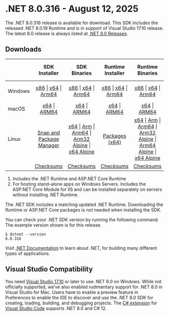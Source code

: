 # .NET 8.0.316 - August 12, 2025

The .NET 8.0.316 release is available for download. This SDK includes the  released .NET 8.0.19 Runtime and is in support of Visual Studio 17.10 release. The latest 8.0 release is always listed at [.NET 8.0 Releases](../README.md).

## Downloads

|           | SDK Installer                        | SDK Binaries                 | Runtime Installer                                        | Runtime Binaries                                 | ASP.NET Core Runtime           |Windows Desktop Runtime          |
| --------- | :------------------------------------------:     | :----------------------:                 | :---------------------------:                            | :-------------------------:                      | :-----------------:            | :-----------------:            |
| Windows   | [x86][dotnet-sdk-win-x86.exe] \| [x64][dotnet-sdk-win-x64.exe] \| [Arm64][dotnet-sdk-win-arm64.exe] | [x86][dotnet-sdk-win-x86.zip] \| [x64][dotnet-sdk-win-x64.zip] \|  [Arm64][dotnet-sdk-win-arm64.zip] | [x86][dotnet-runtime-win-x86.exe] \| [x64][dotnet-runtime-win-x64.exe] \| [Arm64][dotnet-runtime-win-arm64.exe] | [x86][dotnet-runtime-win-x86.zip] \| [x64][dotnet-runtime-win-x64.zip] \| [Arm64][dotnet-runtime-win-arm64.zip] | [x86][aspnetcore-runtime-win-x86.exe] \| [x64][aspnetcore-runtime-win-x64.exe] \| [Hosting Bundle][dotnet-hosting-win.exe] | [x86][windowsdesktop-runtime-win-x86.exe] \| [x64][windowsdesktop-runtime-win-x64.exe] \| [Arm64][windowsdesktop-runtime-win-arm64.exe] |
| macOS     | [x64][dotnet-sdk-osx-x64.pkg] \| [ARM64][dotnet-sdk-osx-arm64.pkg] | [x64][dotnet-sdk-osx-x64.tar.gz] \| [ARM64][dotnet-sdk-osx-arm64.tar.gz]  | [x64][dotnet-runtime-osx-x64.pkg] \| [ARM64][dotnet-runtime-osx-arm64.pkg] | [x64][dotnet-runtime-osx-x64.tar.gz] \| [ARM64][dotnet-runtime-osx-arm64.tar.gz]| [x64][aspnetcore-runtime-osx-x64.tar.gz] \| [ARM64][aspnetcore-runtime-osx-arm64.tar.gz] | - |
| Linux     |  [Snap and Package Manager](../install-linux.md)  | [x64][dotnet-sdk-linux-x64.tar.gz] \| [Arm][dotnet-sdk-linux-arm.tar.gz]  \| [Arm64][dotnet-sdk-linux-arm64.tar.gz] \| [Arm32 Alpine][dotnet-sdk-linux-musl-arm.tar.gz]  \| [x64 Alpine][dotnet-sdk-linux-musl-x64.tar.gz] | [Packages (x64)][linux-packages] | [x64][dotnet-runtime-linux-x64.tar.gz] \| [Arm][dotnet-runtime-linux-arm.tar.gz] \| [Arm64][dotnet-runtime-linux-arm64.tar.gz] \| [Arm32 Alpine][dotnet-runtime-linux-musl-arm.tar.gz] \| [Arm64 Alpine][dotnet-runtime-linux-musl-arm64.tar.gz] \| [x64 Alpine][dotnet-runtime-linux-musl-x64.tar.gz]  | [x64][aspnetcore-runtime-linux-x64.tar.gz]  \| [Arm][aspnetcore-runtime-linux-arm.tar.gz] \| [Arm64][aspnetcore-runtime-linux-arm64.tar.gz] \| [x64 Alpine][aspnetcore-runtime-linux-musl-x64.tar.gz] | - |
|  | [Checksums][checksums-sdk]                             | [Checksums][checksums-sdk]                                      | [Checksums][checksums-runtime]                             | [Checksums][checksums-runtime]  | [Checksums][checksums-runtime]  | [Checksums][checksums-runtime] |

1. Includes the .NET Runtime and ASP.NET Core Runtime
2. For hosting stand-alone apps on Windows Servers. Includes the ASP.NET Core Module for IIS and can be installed separately on servers without installing .NET Runtime.

The .NET SDK includes a matching updated .NET Runtime. Downloading the Runtime or ASP.NET Core packages is not needed when installing the SDK.

You can check your .NET SDK version by running the following command. The example version shown is for this release.

```console
$ dotnet --version
8.0.316
```

Visit [.NET Documentation](https://learn.microsoft.com/dotnet/) to learn about .NET, for building many different types of applications.

## Visual Studio Compatibility

You need [Visual Studio 17.10](https://visualstudio.microsoft.com) or later to use .NET 8.0 on Windows. While not officially supported, we’ve also enabled rudimentary support for .NET 8.0 in Visual Studio for Mac. Users have to enable a preview feature in Preferences to enable the IDE to discover and use the .NET 8.0 SDK for creating, loading, building, and debugging projects.
The [C# extension](https://code.visualstudio.com/docs/languages/dotnet) for [Visual Studio Code](https://code.visualstudio.com/) supports .NET 8.0 and C# 12.

[checksums-runtime]: https://builds.dotnet.microsoft.com/dotnet/checksums/8.0.19-sha.txt
[checksums-sdk]: https://builds.dotnet.microsoft.com/dotnet/checksums/8.0.19-sha.txt

[linux-packages]: ../install-linux.md

[//]: # ( Runtime 8.0.19)
[dotnet-runtime-linux-arm.tar.gz]: https://builds.dotnet.microsoft.com/dotnet/Runtime/8.0.19/dotnet-runtime-8.0.19-linux-arm.tar.gz
[dotnet-runtime-linux-arm64.tar.gz]: https://builds.dotnet.microsoft.com/dotnet/Runtime/8.0.19/dotnet-runtime-8.0.19-linux-arm64.tar.gz
[dotnet-runtime-linux-musl-arm.tar.gz]: https://builds.dotnet.microsoft.com/dotnet/Runtime/8.0.19/dotnet-runtime-8.0.19-linux-musl-arm.tar.gz
[dotnet-runtime-linux-musl-arm64.tar.gz]: https://builds.dotnet.microsoft.com/dotnet/Runtime/8.0.19/dotnet-runtime-8.0.19-linux-musl-arm64.tar.gz
[dotnet-runtime-linux-musl-x64.tar.gz]: https://builds.dotnet.microsoft.com/dotnet/Runtime/8.0.19/dotnet-runtime-8.0.19-linux-musl-x64.tar.gz
[dotnet-runtime-linux-x64.tar.gz]: https://builds.dotnet.microsoft.com/dotnet/Runtime/8.0.19/dotnet-runtime-8.0.19-linux-x64.tar.gz
[dotnet-runtime-osx-arm64.pkg]: https://builds.dotnet.microsoft.com/dotnet/Runtime/8.0.19/dotnet-runtime-8.0.19-osx-arm64.pkg
[dotnet-runtime-osx-arm64.tar.gz]: https://builds.dotnet.microsoft.com/dotnet/Runtime/8.0.19/dotnet-runtime-8.0.19-osx-arm64.tar.gz
[dotnet-runtime-osx-x64.pkg]: https://builds.dotnet.microsoft.com/dotnet/Runtime/8.0.19/dotnet-runtime-8.0.19-osx-x64.pkg
[dotnet-runtime-osx-x64.tar.gz]: https://builds.dotnet.microsoft.com/dotnet/Runtime/8.0.19/dotnet-runtime-8.0.19-osx-x64.tar.gz
[dotnet-runtime-win-arm64.exe]: https://builds.dotnet.microsoft.com/dotnet/Runtime/8.0.19/dotnet-runtime-8.0.19-win-arm64.exe
[dotnet-runtime-win-arm64.zip]: https://builds.dotnet.microsoft.com/dotnet/Runtime/8.0.19/dotnet-runtime-8.0.19-win-arm64.zip
[dotnet-runtime-win-x64.exe]: https://builds.dotnet.microsoft.com/dotnet/Runtime/8.0.19/dotnet-runtime-8.0.19-win-x64.exe
[dotnet-runtime-win-x64.zip]: https://builds.dotnet.microsoft.com/dotnet/Runtime/8.0.19/dotnet-runtime-8.0.19-win-x64.zip
[dotnet-runtime-win-x86.exe]: https://builds.dotnet.microsoft.com/dotnet/Runtime/8.0.19/dotnet-runtime-8.0.19-win-x86.exe
[dotnet-runtime-win-x86.zip]: https://builds.dotnet.microsoft.com/dotnet/Runtime/8.0.19/dotnet-runtime-8.0.19-win-x86.zip

[//]: # ( WindowsDesktop 8.0.19)
[windowsdesktop-runtime-win-arm64.exe]: https://builds.dotnet.microsoft.com/dotnet/WindowsDesktop/8.0.19/windowsdesktop-runtime-8.0.19-win-arm64.exe
[windowsdesktop-runtime-win-x64.exe]: https://builds.dotnet.microsoft.com/dotnet/WindowsDesktop/8.0.19/windowsdesktop-runtime-8.0.19-win-x64.exe
[windowsdesktop-runtime-win-x86.exe]: https://builds.dotnet.microsoft.com/dotnet/WindowsDesktop/8.0.19/windowsdesktop-runtime-8.0.19-win-x86.exe

[//]: # ( ASP 8.0.19)
[aspnetcore-runtime-linux-arm.tar.gz]: https://builds.dotnet.microsoft.com/dotnet/aspnetcore/Runtime/8.0.19/aspnetcore-runtime-8.0.19-linux-arm.tar.gz
[aspnetcore-runtime-linux-arm64.tar.gz]: https://builds.dotnet.microsoft.com/dotnet/aspnetcore/Runtime/8.0.19/aspnetcore-runtime-8.0.19-linux-arm64.tar.gz
[aspnetcore-runtime-linux-musl-x64.tar.gz]: https://builds.dotnet.microsoft.com/dotnet/aspnetcore/Runtime/8.0.19/aspnetcore-runtime-8.0.19-linux-musl-x64.tar.gz
[aspnetcore-runtime-linux-x64.tar.gz]: https://builds.dotnet.microsoft.com/dotnet/aspnetcore/Runtime/8.0.19/aspnetcore-runtime-8.0.19-linux-x64.tar.gz
[aspnetcore-runtime-osx-arm64.tar.gz]: https://builds.dotnet.microsoft.com/dotnet/aspnetcore/Runtime/8.0.19/aspnetcore-runtime-8.0.19-osx-arm64.tar.gz
[aspnetcore-runtime-osx-x64.tar.gz]: https://builds.dotnet.microsoft.com/dotnet/aspnetcore/Runtime/8.0.19/aspnetcore-runtime-8.0.19-osx-x64.tar.gz
[aspnetcore-runtime-win-x64.exe]: https://builds.dotnet.microsoft.com/dotnet/aspnetcore/Runtime/8.0.19/aspnetcore-runtime-8.0.19-win-x64.exe
[aspnetcore-runtime-win-x86.exe]: https://builds.dotnet.microsoft.com/dotnet/aspnetcore/Runtime/8.0.19/aspnetcore-runtime-8.0.19-win-x86.exe
[dotnet-hosting-win.exe]: https://builds.dotnet.microsoft.com/dotnet/aspnetcore/Runtime/8.0.19/dotnet-hosting-8.0.19-win.exe

[//]: # ( SDK 8.0.316)
[dotnet-sdk-linux-arm.tar.gz]: https://builds.dotnet.microsoft.com/dotnet/Sdk/8.0.316/dotnet-sdk-8.0.316-linux-arm.tar.gz
[dotnet-sdk-linux-arm64.tar.gz]: https://builds.dotnet.microsoft.com/dotnet/Sdk/8.0.316/dotnet-sdk-8.0.316-linux-arm64.tar.gz
[dotnet-sdk-linux-musl-arm.tar.gz]: https://builds.dotnet.microsoft.com/dotnet/Sdk/8.0.316/dotnet-sdk-8.0.316-linux-musl-arm.tar.gz
[dotnet-sdk-linux-musl-x64.tar.gz]: https://builds.dotnet.microsoft.com/dotnet/Sdk/8.0.316/dotnet-sdk-8.0.316-linux-musl-x64.tar.gz
[dotnet-sdk-linux-x64.tar.gz]: https://builds.dotnet.microsoft.com/dotnet/Sdk/8.0.316/dotnet-sdk-8.0.316-linux-x64.tar.gz
[dotnet-sdk-osx-arm64.pkg]: https://builds.dotnet.microsoft.com/dotnet/Sdk/8.0.316/dotnet-sdk-8.0.316-osx-arm64.pkg
[dotnet-sdk-osx-arm64.tar.gz]: https://builds.dotnet.microsoft.com/dotnet/Sdk/8.0.316/dotnet-sdk-8.0.316-osx-arm64.tar.gz
[dotnet-sdk-osx-x64.pkg]: https://builds.dotnet.microsoft.com/dotnet/Sdk/8.0.316/dotnet-sdk-8.0.316-osx-x64.pkg
[dotnet-sdk-osx-x64.tar.gz]: https://builds.dotnet.microsoft.com/dotnet/Sdk/8.0.316/dotnet-sdk-8.0.316-osx-x64.tar.gz
[dotnet-sdk-win-arm64.exe]: https://builds.dotnet.microsoft.com/dotnet/Sdk/8.0.316/dotnet-sdk-8.0.316-win-arm64.exe
[dotnet-sdk-win-arm64.zip]: https://builds.dotnet.microsoft.com/dotnet/Sdk/8.0.316/dotnet-sdk-8.0.316-win-arm64.zip
[dotnet-sdk-win-x64.exe]: https://builds.dotnet.microsoft.com/dotnet/Sdk/8.0.316/dotnet-sdk-8.0.316-win-x64.exe
[dotnet-sdk-win-x64.zip]: https://builds.dotnet.microsoft.com/dotnet/Sdk/8.0.316/dotnet-sdk-8.0.316-win-x64.zip
[dotnet-sdk-win-x86.exe]: https://builds.dotnet.microsoft.com/dotnet/Sdk/8.0.316/dotnet-sdk-8.0.316-win-x86.exe
[dotnet-sdk-win-x86.zip]: https://builds.dotnet.microsoft.com/dotnet/Sdk/8.0.316/dotnet-sdk-8.0.316-win-x86.zip
